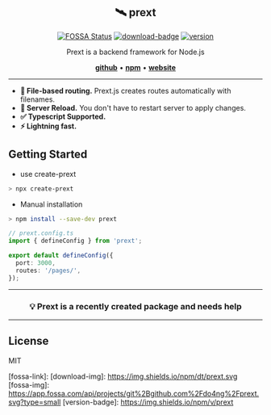 <section align="center">
  <h1>🛰️ prext</h1>
  
[![FOSSA Status](fossa-img)](fossa-link)
[![download-badge](download-img)](download-link)
[![version](version-badge)](download-link)

Prext is a backend framework for Node.js

[**github**](https://github.com/do4ng/prext) • [**npm**](https://npmjs.com/package/prext) • [**website**](https://prext.netlify.app/)

</section>

---

- **🚧 File-based routing.** Prext.js creates routes automatically with filenames.
- **🚀 Server Reload.** You don't have to restart server to apply changes.
- **✅ Typescript Supported.**
- **⚡ Lightning fast.**

## Getting Started

- use create-prext

```sh
> npx create-prext
```

- Manual installation

```sh
> npm install --save-dev prext
```

```ts
// prext.config.ts
import { defineConfig } from 'prext';

export default defineConfig({
  port: 3000,
  routes: '/pages/',
});
```

---

<section align="center">
  <h3>💡 Prext is a recently created package and needs help</h3>
</section>

---

## License

MIT

[download-link]: https://www.npmjs.com/search?q=prext

[fossa-link]:
[download-img]: https://img.shields.io/npm/dt/prext.svg
[fossa-img]: https://app.fossa.com/api/projects/git%2Bgithub.com%2Fdo4ng%2Fprext.svg?type=small
[version-badge]: https://img.shields.io/npm/v/prext
